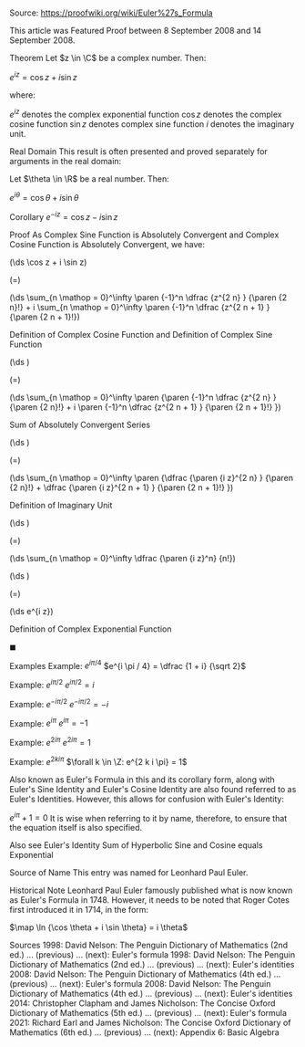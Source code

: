 # 

Source: https://proofwiki.org/wiki/Euler%27s_Formula

  This article was Featured Proof between 8 September 2008 and 14 September 2008.


Theorem
Let $z \in \C$ be a complex number.
Then:

$e^{i z} = \cos z + i \sin z$

where:

$e^{i z}$ denotes the complex exponential function
$\cos z$ denotes the complex cosine function
$\sin z$ denotes complex sine function
$i$ denotes the imaginary unit.


Real Domain
This result is often presented and proved separately for arguments in the real domain:

Let $\theta \in \R$ be a real number.
Then:

$e^{i \theta} = \cos \theta + i \sin \theta$


Corollary
$e^{-i z} = \cos z - i \sin z$


Proof
As Complex Sine Function is Absolutely Convergent and Complex Cosine Function is Absolutely Convergent, we have:














\(\ds \cos z + i \sin z\)

\(=\)







\(\ds \sum_{n \mathop = 0}^\infty \paren {-1}^n \dfrac {z^{2 n} } {\paren {2 n}!} + i \sum_{n \mathop = 0}^\infty \paren {-1}^n \dfrac {z^{2 n + 1} } {\paren {2 n + 1}!}\)





Definition of Complex Cosine Function and Definition of Complex Sine Function














\(\ds \)

\(=\)







\(\ds \sum_{n \mathop = 0}^\infty \paren {\paren {-1}^n \dfrac {z^{2 n} } {\paren {2 n}!} + i \paren {-1}^n \dfrac {z^{2 n + 1} } {\paren {2 n + 1}!} }\)





Sum of Absolutely Convergent Series














\(\ds \)

\(=\)







\(\ds \sum_{n \mathop = 0}^\infty \paren {\dfrac {\paren {i z}^{2 n} } {\paren {2 n}!} + \dfrac {\paren {i z}^{2 n + 1} } {\paren {2 n + 1}!} }\)





Definition of Imaginary Unit














\(\ds \)

\(=\)







\(\ds \sum_{n \mathop = 0}^\infty \dfrac {\paren {i z}^n} {n!}\)




















\(\ds \)

\(=\)







\(\ds e^{i z}\)





Definition of Complex Exponential Function



$\blacksquare$


Examples
Example: $e^{i \pi / 4}$
$e^{i \pi / 4} = \dfrac {1 + i} {\sqrt 2}$


Example: $e^{i \pi / 2}$
$e^{i \pi / 2} = i$


Example: $e^{-i \pi / 2}$
$e^{-i \pi / 2} = -i$


Example: $e^{i \pi}$
$e^{i \pi} = -1$


Example: $e^{2 i \pi}$
$e^{2 i \pi} = 1$


Example: $e^{2 k i \pi}$
$\forall k \in \Z: e^{2 k i \pi} = 1$


Also known as
Euler's Formula in this and its corollary form, along with Euler's Sine Identity and Euler's Cosine Identity are also found referred to as Euler's Identities.
However, this allows for confusion with Euler's Identity:

$e^{i \pi} + 1 = 0$
It is wise when referring to it by name, therefore, to ensure that the equation itself is also specified.


Also see
Euler's Identity
Sum of Hyperbolic Sine and Cosine equals Exponential


Source of Name
This entry was named for Leonhard Paul Euler.


Historical Note
Leonhard Paul Euler famously published what is now known as Euler's Formula in $1748$.
However, it needs to be noted that Roger Cotes first introduced it in $1714$, in the form:

$\map \ln {\cos \theta + i \sin \theta} = i \theta$


Sources
1998: David Nelson: The Penguin Dictionary of Mathematics (2nd ed.) ... (previous) ... (next): Euler's formula
1998: David Nelson: The Penguin Dictionary of Mathematics (2nd ed.) ... (previous) ... (next): Euler's identities
2008: David Nelson: The Penguin Dictionary of Mathematics (4th ed.) ... (previous) ... (next): Euler's formula
2008: David Nelson: The Penguin Dictionary of Mathematics (4th ed.) ... (previous) ... (next): Euler's identities
2014: Christopher Clapham and James Nicholson: The Concise Oxford Dictionary of Mathematics (5th ed.) ... (previous) ... (next): Euler's formula
2021: Richard Earl and James Nicholson: The Concise Oxford Dictionary of Mathematics (6th ed.) ... (previous) ... (next): Appendix $6$: Basic Algebra




